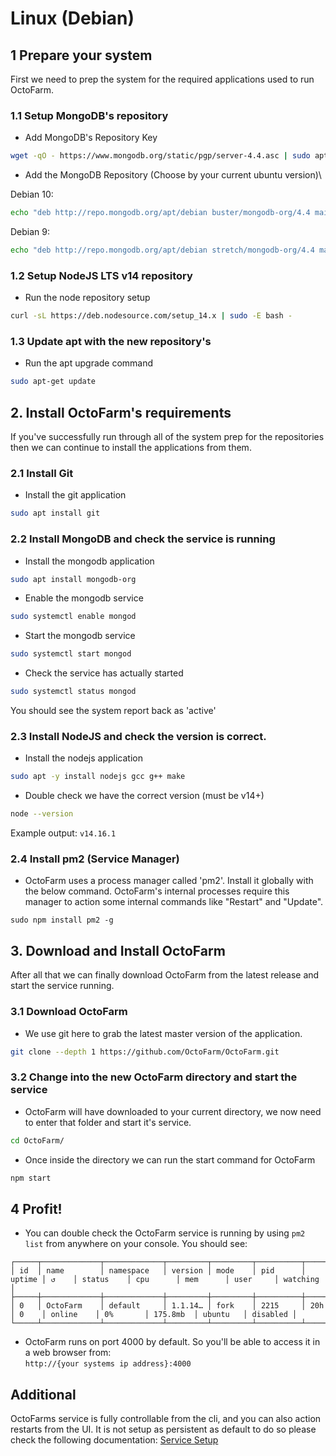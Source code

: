 # Linux (Debian)

## 1 Prepare your system
First we need to prep the system for the required applications used to run OctoFarm.

### 1.1 Setup MongoDB's repository
- Add MongoDB's Repository Key
```bash
wget -qO - https://www.mongodb.org/static/pgp/server-4.4.asc | sudo apt-key add
```
- Add the MongoDB Repository (Choose by your current ubuntu version)\

Debian 10:
  
```bash
echo "deb http://repo.mongodb.org/apt/debian buster/mongodb-org/4.4 main" | sudo tee /etc/apt/sources.list.d/mongodb-org-4.4.list
```

Debian 9:

```bash
echo "deb http://repo.mongodb.org/apt/debian stretch/mongodb-org/4.4 main" | sudo tee /etc/apt/sources.list.d/mongodb-org-4.4.list
```

### 1.2 Setup NodeJS LTS v14 repository

- Run the node repository setup
```bash
curl -sL https://deb.nodesource.com/setup_14.x | sudo -E bash -
```

### 1.3 Update apt with the new repository's
- Run the apt upgrade command
```bash
sudo apt-get update
```

## 2. Install OctoFarm's requirements
If you've successfully run through all of the system prep for the repositories then we can continue to install the applications from them.

### 2.1 Install Git 
- Install the git application
```bash
sudo apt install git
```

### 2.2 Install MongoDB and check the service is running
- Install the mongodb application
```bash
sudo apt install mongodb-org
```
- Enable the mongodb service
```bash
sudo systemctl enable mongod
```
- Start the mongodb service
```bash
sudo systemctl start mongod
```
- Check the service has actually started
```bash
sudo systemctl status mongod
```
You should see the system report back as 'active'

### 2.3 Install NodeJS and check the version is correct.
- Install the nodejs application
```bash
sudo apt -y install nodejs gcc g++ make
```
- Double check we have the correct version (must be v14+)
```bash
node --version
```
Example output: `v14.16.1`

### 2.4 Install pm2 (Service Manager)
- OctoFarm uses a process manager called 'pm2'. Install it globally with the below command. OctoFarm's internal processes require this manager to action some internal commands like "Restart" and "Update".
```
sudo npm install pm2 -g
```

## 3. Download and Install OctoFarm
After all that we can finally download OctoFarm from the latest release and start the service running. 

### 3.1 Download OctoFarm
- We use git here to grab the latest master version of the application.
```bash
git clone --depth 1 https://github.com/OctoFarm/OctoFarm.git
```

### 3.2 Change into the new OctoFarm directory and start the service
- OctoFarm will have downloaded to your current directory, we now need to enter that folder and start it's service.
```bash
cd OctoFarm/
```

- Once inside the directory we can run the start command for OctoFarm
```bash
npm start
```

## 4 Profit!
- You can double check the OctoFarm service is running by using `pm2 list` from anywhere on your console. You should see:
```
┌─────┬─────────────┬─────────────┬─────────┬─────────┬──────────┬────────┬──────┬───────────┬──────────┬──────────┬──────────┬──────────┐
│ id  │ name        │ namespace   │ version │ mode    │ pid      │ uptime │ ↺    │ status    │ cpu      │ mem      │ user     │ watching │
├─────┼─────────────┼─────────────┼─────────┼─────────┼──────────┼────────┼──────┼───────────┼──────────┼──────────┼──────────┼──────────┤
│ 0   │ OctoFarm    │ default     │ 1.1.14… │ fork    │ 2215     │ 20h    │ 0    │ online    │ 0%       │ 175.8mb  │ ubuntu   │ disabled │
└─────┴─────────────┴─────────────┴─────────┴─────────┴──────────┴────────┴──────┴───────────┴──────────┴──────────┴──────────┴──────────┘
```
- OctoFarm runs on port 4000 by default. So you'll be able to access it in a web browser from:\
`http://{your systems ip address}:4000`

## Additional
OctoFarms service is fully controllable from the cli, and you can also action restarts from the UI. It is not setup as persistent as default to do so please check the following documentation:
[Service Setup](/installation/setup-service.md)
